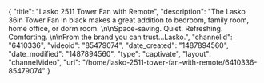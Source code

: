 {
    "title": "Lasko 2511 Tower Fan with Remote",
    "description": "The Lasko 36in Tower Fan in black makes a great addition to bedroom, family room, home office, or dorm room. \n\nSpace-saving. Quiet. Refreshing. Comforting. \n\nFrom the brand you can trust...Lasko.",
    "channelid": "6410336",
    "videoid": "85479074",
    "date_created": "1487894560",
    "date_modified": "1487894560",
    "type": "captivate",
    "layout": "channelVideo",
    "url": "\/home\/lasko-2511-tower-fan-with-remote\/6410336-85479074"
}